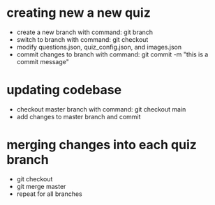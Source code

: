 # creating new a new quiz
- create a new branch with command: git branch <name>
- switch to branch with command: git checkout <name>
- modify questions.json, quiz_config.json, and images.json
- commit changes to branch with command: git commit -m "this is a commit message"

# updating codebase
- checkout master branch with command: git checkout main
- add changes to master branch and commit

# merging changes into each quiz branch
- git checkout <branch-name>
- git merge master
- repeat for all branches
